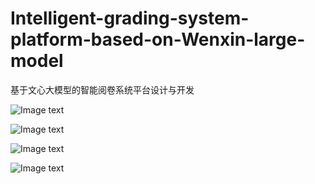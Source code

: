 # Intelligent-grading-system-platform-based-on-Wenxin-large-model
基于文心大模型的智能阅卷系统平台设计与开发


![Image text](https://github.com/jj123t/Intelligent-grading-system-platform-based-on-Wenxin-large-model.git/img/codeview.png)

![Image text](https://github.com/jj123t/Intelligent-grading-system-platform-based-on-Wenxin-large-model.git/img/indexView.png)

![Image text](https://github.com/jj123t/Intelligent-grading-system-platform-based-on-Wenxin-large-model.git/img/info.png)

![Image text](https://github.com/jj123t/Intelligent-grading-system-platform-based-on-Wenxin-large-model.git/img/uploadView.png)
